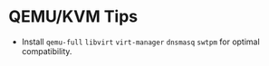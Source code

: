# QEMU/KVM Tips
* Install `qemu-full` `libvirt` `virt-manager` `dnsmasq` `swtpm` for optimal compatibility.